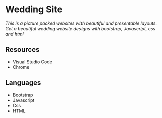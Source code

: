 # Wedding Site
*This is a picture packed websites with beautiful and presentable layouts. Get a beautiful wedding website designs with bootstrap, Javascript, css and html*
## Resources
* Visual Studio Code
* Chrome
## Languages
* Bootstrap
* Javascript
* Css
* HTML
